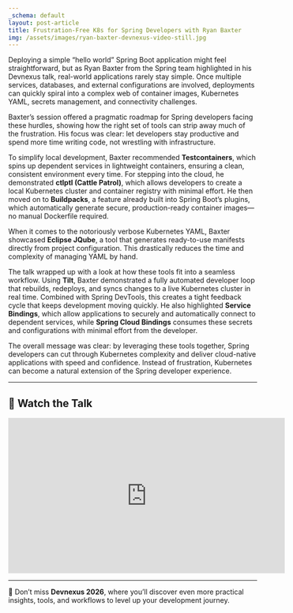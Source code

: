 ```yaml
---
_schema: default
layout: post-article
title: Frustration-Free K8s for Spring Developers with Ryan Baxter
img: /assets/images/ryan-baxter-devnexus-video-still.jpg
---
```


Deploying a simple “hello world” Spring Boot application might feel straightforward, but as Ryan Baxter from the Spring team highlighted in his Devnexus talk, real-world applications rarely stay simple. Once multiple services, databases, and external configurations are involved, deployments can quickly spiral into a complex web of container images, Kubernetes YAML, secrets management, and connectivity challenges.  

Baxter’s session offered a pragmatic roadmap for Spring developers facing these hurdles, showing how the right set of tools can strip away much of the frustration. His focus was clear: let developers stay productive and spend more time writing code, not wrestling with infrastructure.  

To simplify local development, Baxter recommended **Testcontainers**, which spins up dependent services in lightweight containers, ensuring a clean, consistent environment every time. For stepping into the cloud, he demonstrated **ctlptl (Cattle Patrol)**, which allows developers to create a local Kubernetes cluster and container registry with minimal effort. He then moved on to **Buildpacks**, a feature already built into Spring Boot’s plugins, which automatically generate secure, production-ready container images—no manual Dockerfile required.  

When it comes to the notoriously verbose Kubernetes YAML, Baxter showcased **Eclipse JQube**, a tool that generates ready-to-use manifests directly from project configuration. This drastically reduces the time and complexity of managing YAML by hand.  

The talk wrapped up with a look at how these tools fit into a seamless workflow. Using **Tilt**, Baxter demonstrated a fully automated developer loop that rebuilds, redeploys, and syncs changes to a live Kubernetes cluster in real time. Combined with Spring DevTools, this creates a tight feedback cycle that keeps development moving quickly. He also highlighted **Service Bindings**, which allow applications to securely and automatically connect to dependent services, while **Spring Cloud Bindings** consumes these secrets and configurations with minimal effort from the developer.  

The overall message was clear: by leveraging these tools together, Spring developers can cut through Kubernetes complexity and deliver cloud-native applications with speed and confidence. Instead of frustration, Kubernetes can become a natural extension of the Spring developer experience.  

---

## 🎥 Watch the Talk  

<iframe width="560" height="315" src="https://www.youtube.com/embed/sBEunqtSSLA" title="Frustration-Free Kubernetes for Spring Developers" frameborder="0" allowfullscreen></iframe>

---

🚀 Don’t miss **Devnexus 2026**, where you’ll discover even more practical insights, tools, and workflows to level up your development journey.  
